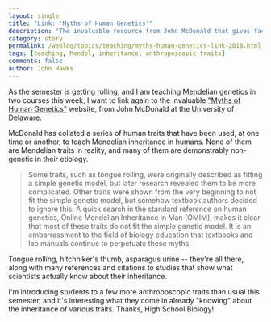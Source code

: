 ```yaml
---
layout: single
title: "Link: 'Myths of Human Genetics'"
description: "The invaluable resource from John McDonald that gives facts for many of the traits once imaged as Mendelian anthroposcopic traits."
category: story
permalink: /weblog/topics/teaching/myths-human-genetics-link-2018.html
tags: [teaching, Mendel, inheritance, anthroposcopic traits]
comments: false
author: John Hawks
---
```



As the semester is getting rolling, and I am teaching Mendelian genetics in two courses this week, I want to link again to the invaluable <a href="http://udel.edu/~mcdonald/mythintro.html">"Myths of Human Genetics"</a> website, from John McDonald at the University of Delaware.

McDonald has collated a series of human traits that have been used, at one time or another, to teach Mendelian inheritance in humans. None of them are Mendelian traits in reality, and many of them are demonstrably non-genetic in their etiology.

<blockquote>Some traits, such as tongue rolling, were originally described as fitting a simple genetic model, but later research revealed them to be more complicated. Other traits were shown from the very beginning to not fit the simple genetic model, but somehow textbook authors decided to ignore this. A quick search in the standard reference on human genetics, Online Mendelian Inheritance in Man (OMIM), makes it clear that most of these traits do not fit the simple genetic model. It is an embarrassment to the field of biology education that textbooks and lab manuals continue to perpetuate these myths.</blockquote>

Tongue rolling, hitchhiker's thumb, asparagus urine -- they're all there, along with many references and citations to studies that show what scientists actually know about their inheritance.

I'm introducing students to a few more anthroposcopic traits than usual this semester, and it's interesting what they come in already "knowing" about the inheritance of various traits. Thanks, High School Biology!


